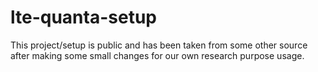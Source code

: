 # lte-quanta-setup

This project/setup is public and has been taken from some other source after making some small changes for our own research purpose usage.
